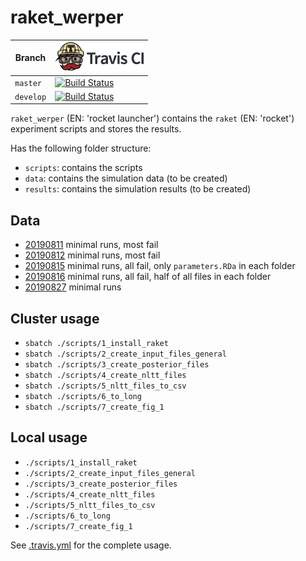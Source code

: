 # raket_werper

Branch|[![Travis CI logo](pics/TravisCI.png)](https://travis-ci.org)
---|---
`master`|[![Build Status](https://travis-ci.org/richelbilderbeek/raket_werper.svg?branch=master)](https://travis-ci.org/richelbilderbeek/raket_werper)
`develop`|[![Build Status](https://travis-ci.org/richelbilderbeek/raket_werper.svg?branch=develop)](https://travis-ci.org/richelbilderbeek/raket_werper)

`raket_werper` (EN: 'rocket launcher') contains 
the `raket` (EN: 'rocket') experiment scripts 
and stores the results.

Has the following folder structure:

 * `scripts`: contains the scripts
 * `data`: contains the simulation data (to be created)
 * `results`: contains the simulation results (to be created)

## Data

 * [20190811](http://richelbilderbeek.nl/raket_werper_20190811.zip)
   minimal runs, most fail
 * [20190812](http://richelbilderbeek.nl/raket_werper_20190812.zip)
   minimal runs, most fail
 * [20190815](http://richelbilderbeek.nl/raket_werper_20190815.zip)
   minimal runs, all fail, only `parameters.RDa` in each folder
 * [20190816](http://richelbilderbeek.nl/raket_werper_20190816.zip)
   minimal runs, all fail, half of all files in each folder
 * [20190827](http://richelbilderbeek.nl/raket_werper_20190827.zip)
   minimal runs

## Cluster usage

 * `sbatch ./scripts/1_install_raket`
 * `sbatch ./scripts/2_create_input_files_general`
 * `sbatch ./scripts/3_create_posterior_files`
 * `sbatch ./scripts/4_create_nltt_files`
 * `sbatch ./scripts/5_nltt_files_to_csv`
 * `sbatch ./scripts/6_to_long`
 * `sbatch ./scripts/7_create_fig_1`

## Local usage

 * `./scripts/1_install_raket`
 * `./scripts/2_create_input_files_general`
 * `./scripts/3_create_posterior_files`
 * `./scripts/4_create_nltt_files`
 * `./scripts/5_nltt_files_to_csv`
 * `./scripts/6_to_long`
 * `./scripts/7_create_fig_1`

See [.travis.yml](.travis.yml) for the complete usage.